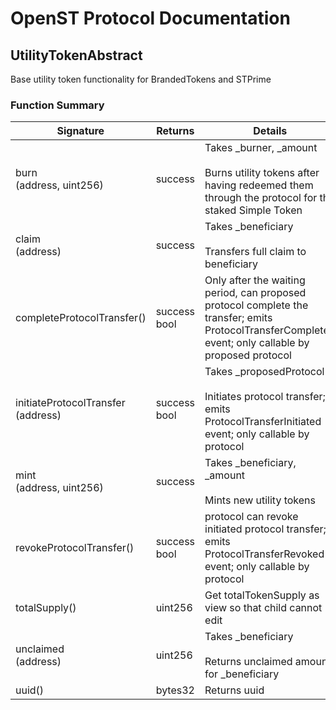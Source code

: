 # OpenST Protocol Documentation

## UtilityTokenAbstract


Base utility token functionality for BrandedTokens and STPrime

### Function Summary

Signature | Returns | Details
--- | --- | ---
burn<br/>(address, uint256) | success | Takes _burner, _amount<br/><br/>Burns utility tokens after having redeemed them through the protocol for the staked Simple Token
claim<br/>(address) | success | Takes _beneficiary<br/><br/>Transfers full claim to beneficiary
completeProtocolTransfer() | success bool | Only after the waiting period, can proposed protocol complete the transfer; emits ProtocolTransferCompleted event; only callable by proposed protocol
initiateProtocolTransfer<br/>(address) | success bool | Takes _proposedProtocol<br/><br/>Initiates protocol transfer; emits ProtocolTransferInitiated event; only callable by protocol
mint<br/>(address, uint256) | success | Takes _beneficiary, _amount<br/><br/>Mints new utility tokens
revokeProtocolTransfer() | success bool | protocol can revoke initiated protocol transfer; emits ProtocolTransferRevoked event; only callable by protocol
totalSupply() | uint256 | Get totalTokenSupply as view so that child cannot edit
unclaimed<br/>(address) | uint256 | Takes _beneficiary<br/><br/>Returns unclaimed amount for _beneficiary
uuid() | bytes32 | Returns uuid

